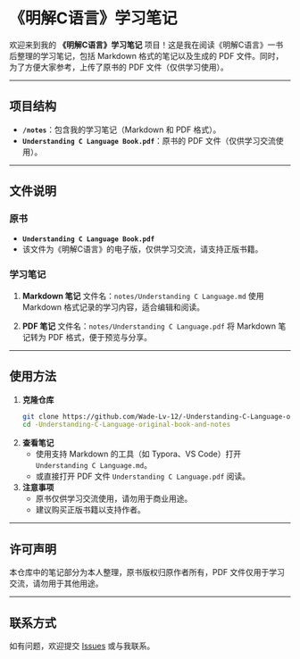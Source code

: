 # 《明解C语言》学习笔记

欢迎来到我的 **《明解C语言》学习笔记** 项目！这是我在阅读《明解C语言》一书后整理的学习笔记，包括 Markdown 格式的笔记以及生成的 PDF 文件。同时，为了方便大家参考，上传了原书的 PDF 文件（仅供学习使用）。

---

## 项目结构

- **`/notes`**：包含我的学习笔记（Markdown 和 PDF 格式）。
- **`Understanding C Language Book.pdf`**：原书的 PDF 文件（仅供学习交流使用）。

---

## 文件说明

### 原书
- **`Understanding C Language Book.pdf`**  
- 该文件为《明解C语言》的电子版，仅供学习交流，请支持正版书籍。

### 学习笔记
1. **Markdown 笔记**
   文件名：`notes/Understanding C Language.md` 
   使用 Markdown 格式记录的学习内容，适合编辑和阅读。
   
2. **PDF 笔记**
   文件名：`notes/Understanding C Language.pdf` 
   将 Markdown 笔记转为 PDF 格式，便于预览与分享。

---

## 使用方法

1. **克隆仓库**
   ```bash
   git clone https://github.com/Wade-Lv-12/-Understanding-C-Language-original-book-and-notes.git
   cd -Understanding-C-Language-original-book-and-notes

1. **查看笔记**
	- 使用支持 Markdown 的工具（如 Typora、VS Code）打开 `Understanding C Language.md`。
	- 或直接打开 PDF 文件 `Understanding C Language.pdf` 阅读。
2. **注意事项**
	- 原书仅供学习交流使用，请勿用于商业用途。
	- 建议购买正版书籍以支持作者。

------

## 许可声明

本仓库中的笔记部分为本人整理，原书版权归原作者所有，PDF 文件仅用于学习交流，请勿用于其他用途。

------

## 联系方式

如有问题，欢迎提交 [Issues](https://github.com/Wade-Lv-12/-Understanding-C-Language-original-book-and-notes/issues) 或与我联系。